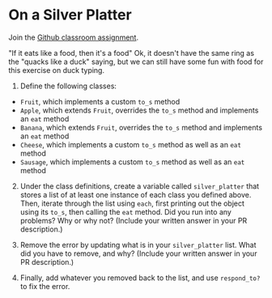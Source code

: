# On a Silver Platter

Join the [Github classroom assignment](https://classroom.github.com/a/NkKr6-dz).

"If it eats like a food, then it's a food" Ok, it doesn't have the same ring as the "quacks like a duck" saying, but we can still have some fun with food for this exercise on duck typing.

1. Define the following classes:

  * `Fruit`, which implements a custom `to_s` method
  * `Apple`, which extends `Fruit`, overrides the `to_s` method and implements an `eat` method
  * `Banana`, which extends `Fruit`, overrides the `to_s` method and implements an `eat` method
  * `Cheese`, which implements a custom `to_s` method as well as an `eat` method
  * `Sausage`, which implements a custom `to_s` method as well as an `eat` method

2. Under the class definitions, create a variable called `silver_platter` that stores a list of at least one instance of each class you defined above. Then, iterate through the list using `each`, first printing out the object using its `to_s`, then calling the `eat` method. Did you run into any problems? Why or why not? (Include your written answer in your PR description.)

3. Remove the error by updating what is in your `silver_platter` list. What did you have to remove, and why? (Include your written answer in your PR description.)

4. Finally, add whatever you removed back to the list, and use `respond_to?` to fix the error.

